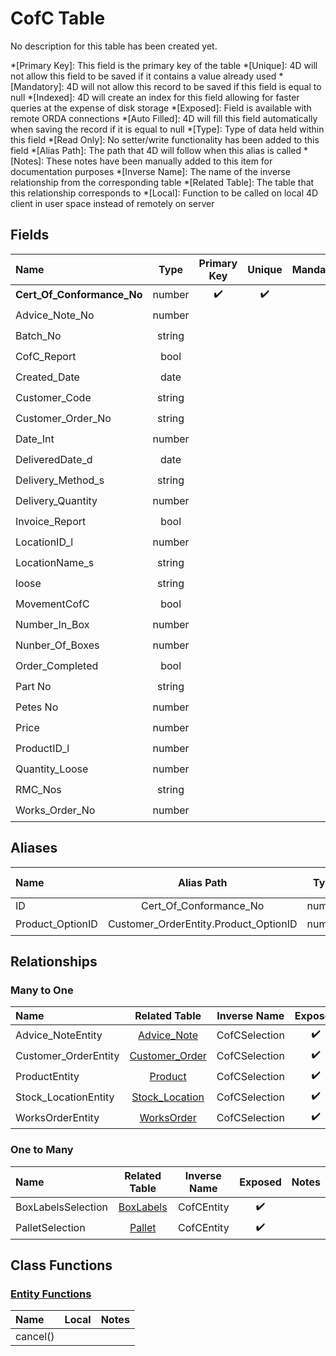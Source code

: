 ﻿# CofC Table
No description for this table has been created yet.

*[Primary Key]: This field is the primary key of the table
*[Unique]: 4D will not allow this field to be saved if it contains a value already used
*[Mandatory]: 4D will not allow this record to be saved if this field is equal to null
*[Indexed]: 4D will create an index for this field allowing for faster queries at the expense of disk storage
*[Exposed]: Field is available with remote ORDA connections
*[Auto Filled]: 4D will fill this field automatically when saving the record if it is equal to null
*[Type]: Type of data held within this field
*[Read Only]: No setter/write functionality has been added to this field
*[Alias Path]: The path that 4D will follow when this alias is called
*[Notes]: These notes have been manually added to this item for documentation purposes
*[Inverse Name]: The name of the inverse relationship from the corresponding table
*[Related Table]: The table that this relationship corresponds to
*[Local]: Function to be called on local 4D client in user space instead of remotely on server
## Fields

|Name|Type|Primary Key|Unique|Mandatory|Indexed|Exposed|Auto Filled|Notes|
|:---|:---:|:---:|:---:|:---:|:---:|:---:|:---:|:---:|
|**Cert_Of_Conformance_No**|number|✔️|✔️||✔️|✔️|✔️||
|Advice_Note_No|number||||✔️|✔️|||
|Batch_No|string|||||✔️|||
|CofC_Report|bool||||✔️|✔️|||
|Created_Date|date|||||✔️|||
|Customer_Code|string||||✔️|✔️|||
|Customer_Order_No|string|||||✔️|||
|Date_Int|number||||✔️|✔️|||
|DeliveredDate_d|date|||||✔️|||
|Delivery_Method_s|string|||||✔️|||
|Delivery_Quantity|number|||||✔️|||
|Invoice_Report|bool||||✔️|✔️|||
|LocationID_l|number|||||✔️|||
|LocationName_s|string|||||✔️|||
|loose|string|||||✔️|||
|MovementCofC|bool||||✔️|✔️|||
|Number_In_Box|number|||||✔️|||
|Nunber_Of_Boxes|number|||||✔️|||
|Order_Completed|bool|||||✔️|||
|Part No|string||||✔️|✔️|||
|Petes No|number||||✔️|✔️|||
|Price|number|||||✔️|||
|ProductID_l|number||||✔️|✔️|||
|Quantity_Loose|number|||||✔️|||
|RMC_Nos|string|||||✔️|||
|Works_Order_No|number||||✔️|✔️|||

## Aliases

|Name|Alias Path|Type|Read Only|Notes|
|:---|:---:|:---:|:---:|:---:|
|ID|Cert_Of_Conformance_No|number|||
|Product_OptionID|Customer_OrderEntity.Product_OptionID|number|✔️||

## Relationships
### Many to One

|Name|Related Table|Inverse Name|Exposed|Notes|
|:---|:---:|:---:|:---:|:---:|
|Advice_NoteEntity|[Advice_Note](Advice_Note.md)|CofCSelection|✔️||
|Customer_OrderEntity|[Customer_Order](Customer_Order.md)|CofCSelection|✔️||
|ProductEntity|[Product](Product.md)|CofCSelection|✔️||
|Stock_LocationEntity|[Stock_Location](Stock_Location.md)|CofCSelection|✔️||
|WorksOrderEntity|[WorksOrder](WorksOrder.md)|CofCSelection|✔️||

### One to Many

|Name|Related Table|Inverse Name|Exposed|Notes|
|:---|:---:|:---:|:---:|:---:|
|BoxLabelsSelection|[BoxLabels](BoxLabels.md)|CofCEntity|✔️||
|PalletSelection|[Pallet](Pallet.md)|CofCEntity|✔️||

## Class Functions

### [Entity Functions](https://github.com/synthotec/SynthoTec-4D/blob/main/Project/Sources/Classes/CofCEntity.4dm)

|Name|Local|Notes|
|:---|:---:|:---:|
|cancel()|||